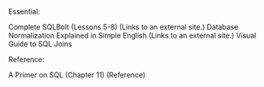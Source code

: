 Essential:

Complete SQLBolt (Lessons 5-8) (Links to an external site.)
Database Normalization Explained in Simple English (Links to an external site.)
Visual Guide to SQL Joins
 

Reference:

A Primer on SQL (Chapter 11) (Reference)